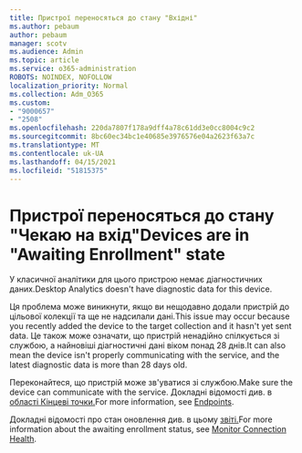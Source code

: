 ```yaml
---
title: Пристрої переносяться до стану "Вхідні"
ms.author: pebaum
author: pebaum
manager: scotv
ms.audience: Admin
ms.topic: article
ms.service: o365-administration
ROBOTS: NOINDEX, NOFOLLOW
localization_priority: Normal
ms.collection: Adm_O365
ms.custom:
- "9000657"
- "2508"
ms.openlocfilehash: 220da7807f178a9dff4a78c61dd3e0cc8004c9c2
ms.sourcegitcommit: 8bc60ec34bc1e40685e3976576e04a2623f63a7c
ms.translationtype: MT
ms.contentlocale: uk-UA
ms.lasthandoff: 04/15/2021
ms.locfileid: "51815375"
---
```

# <a name="devices-are-in-awaiting-enrollment-state"></a><span data-ttu-id="fb080-102">Пристрої переносяться до стану "Чекаю на вхід"</span><span class="sxs-lookup"><span data-stu-id="fb080-102">Devices are in "Awaiting Enrollment" state</span></span>

<span data-ttu-id="fb080-103">У класичної аналітики для цього пристрою немає діагностичних даних.</span><span class="sxs-lookup"><span data-stu-id="fb080-103">Desktop Analytics doesn't have diagnostic data for this device.</span></span> 

<span data-ttu-id="fb080-104">Ця проблема може виникнути, якщо ви нещодавно додали пристрій до цільової колекції та ще не надсилали дані.</span><span class="sxs-lookup"><span data-stu-id="fb080-104">This issue may occur because you recently added the device to the target collection and it hasn't yet sent data.</span></span> <span data-ttu-id="fb080-105">Це також може означати, що пристрій ненадійно спілкується зі службою, а найновіші діагностичні дані віком понад 28 днів.</span><span class="sxs-lookup"><span data-stu-id="fb080-105">It can also mean the device isn't properly communicating with the service, and the latest diagnostic data is more than 28 days old.</span></span>

<span data-ttu-id="fb080-106">Переконайтеся, що пристрій може зв'уватися зі службою.</span><span class="sxs-lookup"><span data-stu-id="fb080-106">Make sure the device can communicate with the service.</span></span> <span data-ttu-id="fb080-107">Докладні відомості див. в [області Кінцеві точки.](https://docs.microsoft.com/configmgr/desktop-analytics/enable-data-sharing#endpoints)</span><span class="sxs-lookup"><span data-stu-id="fb080-107">For more information, see [Endpoints](https://docs.microsoft.com/configmgr/desktop-analytics/enable-data-sharing#endpoints).</span></span>

<span data-ttu-id="fb080-108">Докладні відомості про стан оновлення див. в цьому [звіті.](https://docs.microsoft.com/configmgr/desktop-analytics/monitor-connection-health#awaiting-enrollment)</span><span class="sxs-lookup"><span data-stu-id="fb080-108">For more information about the awaiting enrollment status, see [Monitor Connection Health](https://docs.microsoft.com/configmgr/desktop-analytics/monitor-connection-health#awaiting-enrollment).</span></span>